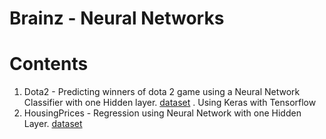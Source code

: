 # Brainz - Neural Networks 

# Contents

1. Dota2 - Predicting winners of dota 2 game using a Neural Network Classifier with one Hidden layer. [dataset](https://archive.ics.uci.edu/ml/datasets/Dota2+Games+Results) . Using Keras with Tensorflow
2. HousingPrices - Regression using Neural Network with one Hidden Layer. [dataset](https://archive.ics.uci.edu/ml/machine-learning-databases/housing/housing.data)